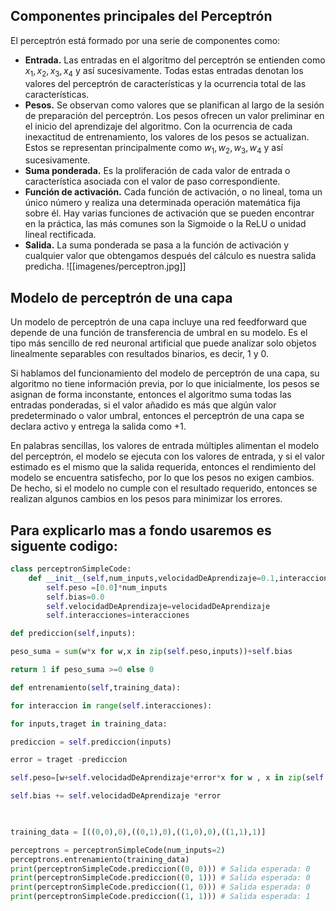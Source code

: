 ## Componentes principales del Perceptrón

El perceptrón está formado por una serie de componentes como:

- **Entrada.** Las entradas en el algoritmo del perceptrón se entienden como $x_1, x_2, x_3, x_4$ y así sucesivamente. Todas estas entradas denotan los valores del perceptrón de características y la ocurrencia total de las características.
- **Pesos.** Se observan como valores que se planifican al largo de la sesión de preparación del perceptrón. Los pesos ofrecen un valor preliminar en el inicio del aprendizaje del algoritmo. Con la ocurrencia de cada inexactitud de entrenamiento, los valores de los pesos se actualizan. Estos se representan principalmente como $w_1, w_2, w_3, w_4$ y así sucesivamente.
- **Suma ponderada.** Es la proliferación de cada valor de entrada o característica asociada con el valor de paso correspondiente.
- **Función de activación.** Cada función de activación, o no lineal, toma un único número y realiza una determinada operación matemática fija sobre él. Hay varias funciones de activación que se pueden encontrar en la práctica, las más comunes son la Sigmoide o la ReLU o unidad lineal rectificada.
- **Salida.** La suma ponderada se pasa a la función de activación y cualquier valor que obtengamos después del cálculo es nuestra salida predicha.
![[imagenes/perceptron.jpg]]
## Modelo de perceptrón de una capa

Un modelo de perceptrón de una capa incluye una red feedforward que depende de una función de transferencia de umbral en su modelo. Es el tipo más sencillo de red neuronal artificial que puede analizar solo objetos linealmente separables con resultados binarios, es decir, 1 y 0.

Si hablamos del funcionamiento del modelo de perceptrón de una capa, su algoritmo no tiene información previa, por lo que inicialmente, los pesos se asignan de forma inconstante, entonces el algoritmo suma todas las entradas ponderadas, si el valor añadido es más que algún valor predeterminado o valor umbral, entonces el perceptrón de una capa se declara activo y entrega la salida como +1.

En palabras sencillas, los valores de entrada múltiples alimentan el modelo del perceptrón, el modelo se ejecuta con los valores de entrada, y si el valor estimado es el mismo que la salida requerida, entonces el rendimiento del modelo se encuentra satisfecho, por lo que los pesos no exigen cambios. De hecho, si el modelo no cumple con el resultado requerido, entonces se realizan algunos cambios en los pesos para minimizar los errores.
## Para explicarlo mas a fondo usaremos es siguente codigo:

```python
class perceptronSimpleCode:
	def __init__(self,num_inputs,velocidadDeAprendizaje=0.1,interacciones=100):
		self.peso =[0.0]*num_inputs
		self.bias=0.0
		self.velocidadDeAprendizaje=velocidadDeAprendizaje
		self.interacciones=interacciones

def prediccion(self,inputs):

peso_suma = sum(w*x for w,x in zip(self.peso,inputs))+self.bias

return 1 if peso_suma >=0 else 0

def entrenamiento(self,training_data):

for interaccion in range(self.interacciones):

for inputs,traget in training_data:

prediccion = self.prediccion(inputs)

error = traget -prediccion

self.peso=[w+self.velocidadDeAprendizaje*error*x for w , x in zip(self.peso,inputs)]

self.bias += self.velocidadDeAprendizaje *error

  

training_data = [((0,0),0),((0,1),0),((1,0),0),((1,1),1)]

perceptrons = perceptronSimpleCode(num_inputs=2)
perceptrons.entrenamiento(training_data)
print(perceptronSimpleCode.prediccion((0, 0))) # Salida esperada: 0
print(perceptronSimpleCode.prediccion((0, 1))) # Salida esperada: 0
print(perceptronSimpleCode.prediccion((1, 0))) # Salida esperada: 0
print(perceptronSimpleCode.prediccion((1, 1))) # Salida esperada: 1
```
